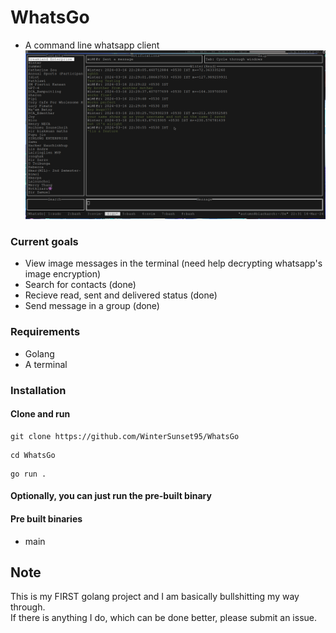 
# WhatsGo
* A command line whatsapp client
![whatsgo](./whatsgo.png)

### Current goals
* View image messages in the terminal (need help decrypting whatsapp's image encryption)
* Search for contacts (done)
* Recieve read, sent and delivered status (done)
* Send message in a group (done)

### Requirements
* Golang
* A terminal

### Installation
#### Clone and run

```
git clone https://github.com/WinterSunset95/WhatsGo
``` 

```
cd WhatsGo
```

```
go run .
```
#### Optionally, you can just run the pre-built binary

#### Pre built binaries
* main

## Note
This is my FIRST golang project and I am basically bullshitting my way through. <br>
If there is anything I do, which can be done better, please submit an issue.
